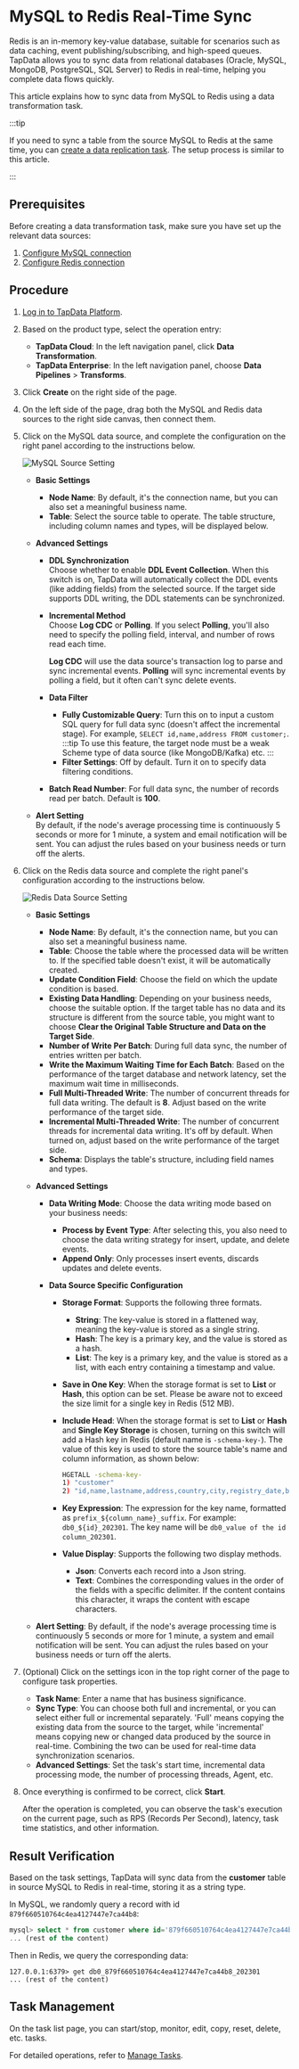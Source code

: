 # MySQL to Redis Real-Time Sync


Redis is an in-memory key-value database, suitable for scenarios such as data caching, event publishing/subscribing, and high-speed queues. TapData allows you to sync data from relational databases (Oracle, MySQL, MongoDB, PostgreSQL, SQL Server) to Redis in real-time, helping you complete data flows quickly.

This article explains how to sync data from MySQL to Redis using a data transformation task.

:::tip

If you need to sync a table from the source MySQL to Redis at the same time, you can [create a data replication task](../../data-replication/create-task.md). The setup process is similar to this article.

:::

## Prerequisites

Before creating a data transformation task, make sure you have set up the relevant data sources:

1. [Configure MySQL connection](../../connectors/on-prem-databases/mysql.md)
2. [Configure Redis connection](../../connectors/on-prem-databases/redis.md)

## Procedure

1. [Log in to TapData Platform](../../user-guide/log-in.md).

2. Based on the product type, select the operation entry:

   * **TapData Cloud**: In the left navigation panel, click **Data Transformation**.
   * **TapData Enterprise**: In the left navigation panel, choose **Data Pipelines** > **Transforms**.
   
3. Click **Create** on the right side of the page.

4. On the left side of the page, drag both the MySQL and Redis data sources to the right side canvas, then connect them.

5. Click on the MySQL data source, and complete the configuration on the right panel according to the instructions below.

   ![MySQL Source Setting](../../images/data_dev_mysql_setting.png)

   * **Basic Settings**      
     * **Node Name**: By default, it's the connection name, but you can also set a meaningful business name.
     * **Table**: Select the source table to operate. The table structure, including column names and types, will be displayed below.      
     
   * **Advanced Settings**      
     * **DDL Synchronization**      
       Choose whether to enable **DDL Event Collection**. When this switch is on, TapData will automatically collect the DDL events (like adding fields) from the selected source. If the target side supports DDL writing, the DDL statements can be synchronized.      
       
     * **Incremental Method**      
       Choose **Log CDC** or **Polling**. If you select **Polling**, you'll also need to specify the polling field, interval, and number of rows read each time.
       
       **Log CDC** will use the data source's transaction log to parse and sync incremental events. **Polling** will sync incremental events by polling a field, but it often can't sync delete events.      
       
     * **Data Filter**      
       
       * **Fully Customizable Query**: Turn this on to input a custom SQL query for full data sync (doesn't affect the incremental stage). For example, `SELECT id,name,address FROM customer;`.
         :::tip
         To use this feature, the target node must be a weak Scheme type of data source (like MongoDB/Kafka) etc.
         ::: 
       * **Filter Settings**: Off by default. Turn it on to specify data filtering conditions.      
       
     * **Batch Read Number**: For full data sync, the number of records read per batch. Default is **100**.     
     
   * **Alert Setting**   
     By default, if the node's average processing time is continuously 5 seconds or more for 1 minute, a system and email notification will be sent. You can adjust the rules based on your business needs or turn off the alerts.

6. Click on the Redis data source and complete the right panel's configuration according to the instructions below.

   ![Redis Data Source Setting](../../images/data_dev_redis_setting.png)

   * **Basic Settings**      
     * **Node Name**: By default, it's the connection name, but you can also set a meaningful business name.
     * **Table**: Choose the table where the processed data will be written to. If the specified table doesn't exist, it will be automatically created.
     * **Update Condition Field**: Choose the field on which the update condition is based.
     * **Existing Data Handling**: Depending on your business needs, choose the suitable option. If the target table has no data and its structure is different from the source table, you might want to choose **Clear the Original Table Structure and Data on the Target Side**.
     * **Number of Write Per Batch**: During full data sync, the number of entries written per batch.
     * **Write the Maximum Waiting Time for Each Batch**: Based on the performance of the target database and network latency, set the maximum wait time in milliseconds.      
     * **Full Multi-Threaded Write**: The number of concurrent threads for full data writing. The default is **8**. Adjust based on the write performance of the target side.      
     * **Incremental Multi-Threaded Write**: The number of concurrent threads for incremental data writing. It's off by default. When turned on, adjust based on the write performance of the target side.      
     * **Schema**: Displays the table's structure, including field names and types.         
   * **Advanced Settings** 
     * **Data Writing Mode**: Choose the data writing mode based on your business needs:
       * **Process by Event Type**: After selecting this, you also need to choose the data writing strategy for insert, update, and delete events.
       * **Append Only**: Only processes insert events, discards updates and delete events.        
     * **Data Source Specific Configuration**
       
       * **Storage Format**: Supports the following three formats.
         
         * **String**: The key-value is stored in a flattened way, meaning the key-value is stored as a single string. 
         * **Hash**: The key is a primary key, and the value is stored as a hash.
         * **List**: The key is a primary key, and the value is stored as a list, with each entry containing a timestamp and value.
         
       * **Save in One Key**: When the storage format is set to **List** or **Hash**, this option can be set. Please be aware not to exceed the size limit for a single key in Redis (512 MB).
       
       * **Include Head**: When the storage format is set to **List** or **Hash** and **Single Key Storage** is chosen, turning on this switch will add a Hash key in Redis (default name is `-schema-key-`). The value of this key is used to store the source table's name and column information, as shown below:
       
         ```bash
         HGETALL -schema-key-
         1) "customer"
         2) "id,name,lastname,address,country,city,registry_date,birthdate,email,phone_number,locale"
         ```
       
       * **Key Expression**: The expression for the key name, formatted as `prefix_${column_name}_suffix`. For example: `db0_${id}_202301`. The key name will be `db0_value of the id column_202301`.
       
       * **Value Display**: Supports the following two display methods.
       
         - **Json**: Converts each record into a Json string.
         - **Text**: Combines the corresponding values in the order of the fields with a specific delimiter. If the content contains this character, it wraps the content with escape characters.
     
   * **Alert Setting**: 
     By default, if the node's average processing time is continuously 5 seconds or more for 1 minute, a system and email notification will be sent. You can adjust the rules based on your business needs or turn off the alerts.

7. (Optional) Click on the settings icon in the top right corner of the page to configure task properties.

   * **Task Name**: Enter a name that has business significance.
   * **Sync Type**: You can choose both full and incremental, or you can select either full or incremental separately. 'Full' means copying the existing data from the source to the target, while 'incremental' means copying new or changed data produced by the source in real-time. Combining the two can be used for real-time data synchronization scenarios.
   * **Advanced Settings**: Set the task's start time, incremental data processing mode, the number of processing threads, Agent, etc.

8. Once everything is confirmed to be correct, click **Start**.

   After the operation is completed, you can observe the task's execution on the current page, such as RPS (Records Per Second), latency, task time statistics, and other information.

## Result Verification

Based on the task settings, TapData will sync data from the **customer** table in source MySQL to Redis in real-time, storing it as a string type.

In MySQL, we randomly query a record with id `879f660510764c4ea4127447e7ca44b8`:

```sql
mysql> select * from customer where id='879f660510764c4ea4127447e7ca44b8' \G;
... (rest of the content)
```

Then in Redis, we query the corresponding data:

```shell
127.0.0.1:6379> get db0_879f660510764c4ea4127447e7ca44b8_202301
... (rest of the content)
```

## Task Management

On the task list page, you can start/stop, monitor, edit, copy, reset, delete, etc. tasks.

For detailed operations, refer to [Manage Tasks](../../user-guide/data-development/monitor-task.md).

